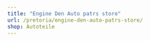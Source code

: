 ```yaml
---
title: "Engine Den Auto patrs store"
url: /pretoria/engine-den-auto-patrs-store/
shop: Autoteile
---
```

